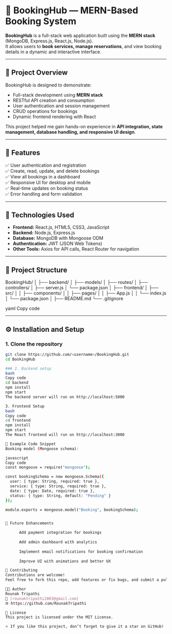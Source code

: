 # 📅 BookingHub — MERN-Based Booking System

**BookingHub** is a full-stack web application built using the **MERN stack** (MongoDB, Express.js, React.js, Node.js).  
It allows users to **book services, manage reservations**, and view booking details in a dynamic and interactive interface.

---

## 🚀 Project Overview

BookingHub is designed to demonstrate:

- Full-stack development using **MERN stack**  
- RESTful API creation and consumption  
- User authentication and session management  
- CRUD operations for bookings  
- Dynamic frontend rendering with React  

This project helped me gain hands-on experience in **API integration, state management, database handling, and responsive UI design**.

---

## 🧩 Features

✅ User authentication and registration  
✅ Create, read, update, and delete bookings  
✅ View all bookings in a dashboard  
✅ Responsive UI for desktop and mobile  
✅ Real-time updates on booking status  
✅ Error handling and form validation  

---

## 🧠 Technologies Used

- **Frontend:** React.js, HTML5, CSS3, JavaScript  
- **Backend:** Node.js, Express.js  
- **Database:** MongoDB with Mongoose ODM  
- **Authentication:** JWT (JSON Web Tokens)  
- **Other Tools:** Axios for API calls, React Router for navigation  

---

## 📂 Project Structure

BookingHub/
│
├── backend/
│ ├── models/
│ ├── routes/
│ ├── controllers/
│ ├── server.js
│ └── package.json
│
├── frontend/
│ ├── src/
│ │ ├── components/
│ │ ├── pages/
│ │ ├── App.js
│ │ └── index.js
│ └── package.json
│
├── README.md
└── .gitignore

yaml
Copy code

---

## ⚙️ Installation and Setup

### 1. Clone the repository

```bash
git clone https://github.com/<username>/BookingHub.git
cd BookingHub

### 2. Backend setup
bash
Copy code
cd backend
npm install
npm start
The backend server will run on http://localhost:5000

3. Frontend Setup
bash
Copy code
cd frontend
npm install
npm start
The React frontend will run on http://localhost:3000

🧾 Example Code Snippet
Booking model (Mongoose schema):

javascript
Copy code
const mongoose = require("mongoose");

const bookingSchema = new mongoose.Schema({
  user: { type: String, required: true },
  service: { type: String, required: true },
  date: { type: Date, required: true },
  status: { type: String, default: "Pending" }
});

module.exports = mongoose.model("Booking", bookingSchema);


🔮 Future Enhancements

      Add payment integration for bookings
      
      Add admin dashboard with analytics
      
      Implement email notifications for booking confirmation
      
      Improve UI with animations and better UX

🤝 Contributing
Contributions are welcome!
Feel free to fork this repo, add features or fix bugs, and submit a pull request.

👨‍💻 Author
Rounak Tripathi
📧 [rounaktripathi2003@gmail.com]
🌐 https://github.com/RounakTripathi

🪪 License
This project is licensed under the MIT License.

⭐ If you like this project, don’t forget to give it a star on GitHub!
